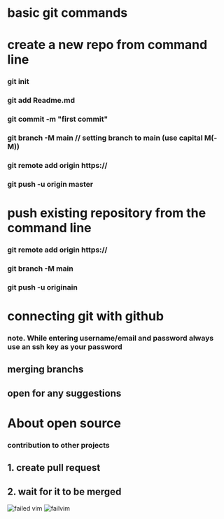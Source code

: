 # basic git commands

#  create a new repo from command line


### git init
### git add Readme.md 
### git commit -m "first commit"
### git branch -M main // setting branch to main (use capital M(-M))
### git remote add origin https://
### git push -u origin master

# push existing repository from the command line

### git remote add origin https://
### git branch -M main
### git push -u originain
# connecting git with github
### note. While entering username/email and password always use an ssh key as your password

## merging branchs
## open for any suggestions
# About open source
### contribution to other projects
## 1. create pull request
## 2. wait for it to be merged 

![failed vim](https://github.com/CuriousEmmanuel/learn_Git/assets/107352649/5e2d8326-5162-443c-91b2-f210bad40176)
![failvim](https://github.com/CuriousEmmanuel/learn_Git/assets/107352649/a8c389fd-52d5-46ba-93e9-5bad566819e0)



